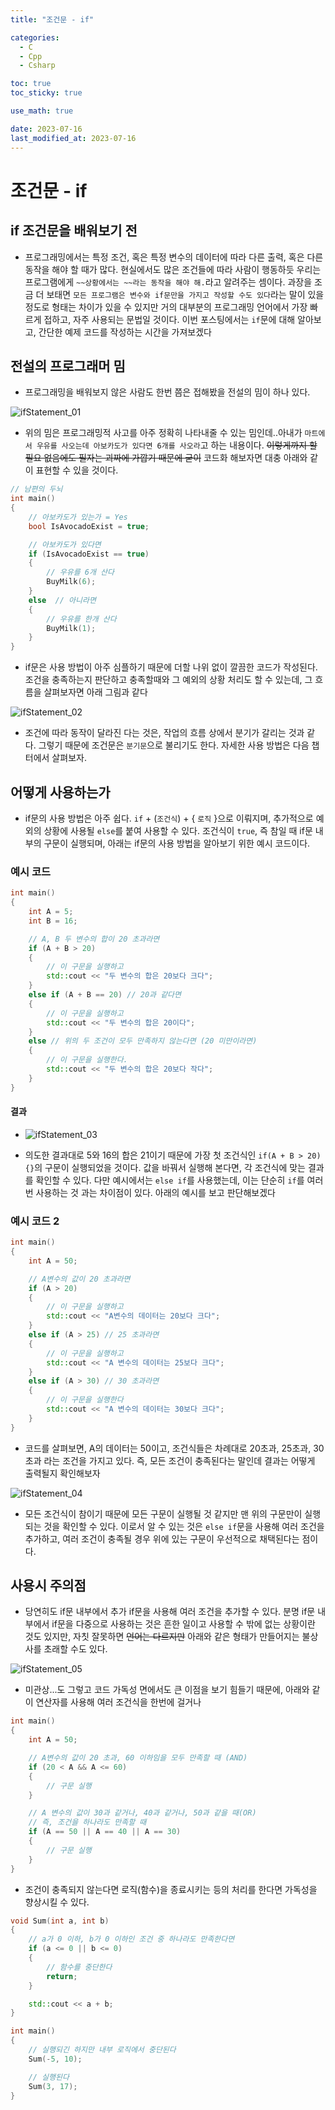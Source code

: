 ```yaml
---
title: "조건문 - if" 

categories:
  - C
  - Cpp
  - Csharp

toc: true
toc_sticky: true

use_math: true

date: 2023-07-16
last_modified_at: 2023-07-16
---
```


# 조건문 - if

## if 조건문을 배워보기 전
- 프로그래밍에서는 특정 조건, 혹은 특정 변수의 데이터에 따라 다른 출력, 혹은 다른 동작을 해야 할 때가 많다. 현실에서도 많은 조건들에 따라 사람이 행동하듯 우리는 프로그램에게 `~~상황에서는 ~~라는 동작을 해야 해.`라고 알려주는 셈이다. 과장을 조금 더 보태면 `모든 프로그램은 변수와 if문만을 가지고 작성할 수도 있다`라는 말이 있을 정도로 형태는 차이가 있을 수 있지만 거의 대부분의 프로그래밍 언어에서 가장 빠르게 접하고, 자주 사용되는 문법일 것이다. 이번 포스팅에서는 `if`문에 대해 알아보고, 간단한 예제 코드를 작성하는 시간을 가져보겠다

## 전설의 프로그래머 밈
- 프로그래밍을 배워보지 않은 사람도 한번 쯤은 접해봤을 전설의 밈이 하나 있다.

![ifStatement_01](/assets/image/ifStatement_01.png)

- 위의 밈은 프로그래밍적 사고를 아주 정확히 나타내줄 수 있는 밈인데..아내가 `마트에서 우유를 사오는데 아보카도가 있다면 6개를 사오라`고 하는 내용이다. ~~이렇게까지 할 필요 없음에도 필자는 괴짜에 가깝기 때문에 굳이~~ 코드화 해보자면 대충 아래와 같이 표현할 수 있을 것이다.

```cpp
// 남편의 두뇌
int main()
{
    // 아보카도가 있는가 = Yes
    bool IsAvocadoExist = true;

    // 아보카도가 있다면
    if (IsAvocadoExist == true)
    {
        // 우유를 6개 산다
        BuyMilk(6);
    }
    else  // 아니라면
    {
        // 우유를 한개 산다
        BuyMilk(1);
    }
}
```

- if문은 사용 방법이 아주 심플하기 때문에 더할 나위 없이 깔끔한 코드가 작성된다. 조건을 충족하는지 판단하고 충족할때와 그 예외의 상황 처리도 할 수 있는데, 그 흐름을 살펴보자면 아래 그림과 같다

![ifStatement_02](/assets/image/ifStatement_02.png)

- 조건에 따라 동작이 달라진 다는 것은, 작업의 흐름 상에서 분기가 갈리는 것과 같다. 그렇기 때문에 조건문은 `분기문`으로 불리기도 한다. 자세한 사용 방법은 다음 챕터에서 살펴보자.

## 어떻게 사용하는가
- if문의 사용 방법은 아주 쉽다. `if` + (`조건식`) + { `로직` }으로 이뤄지며, 추가적으로 예외의 상황에 사용될 `else`를 붙여 사용할 수 있다. 조건식이 `true`, 즉 참일 때 if문 내부의 구문이 실행되며, 아래는 if문의 사용 방법을 알아보기 위한 예시 코드이다.

### 예시 코드

```cpp
int main()
{
    int A = 5;
    int B = 16;

    // A, B 두 변수의 합이 20 초과라면
    if (A + B > 20)
    {
        // 이 구문을 실행하고
        std::cout << "두 변수의 합은 20보다 크다";
    }
    else if (A + B == 20) // 20과 같다면
    {
        // 이 구문을 실행하고
        std::cout << "두 변수의 합은 20이다";
    }
    else // 위의 두 조건이 모두 만족하지 않는다면 (20 미만이라면)
    {
        // 이 구문을 실행한다.
        std::cout << "두 변수의 합은 20보다 작다";
    }
}
```

#### 결과
- ![ifStatement_03](/assets/image/ifStatement_03.png)

- 의도한 결과대로 5와 16의 합은 21이기 때문에 가장 첫 조건식인 `if(A + B > 20) {}`의 구문이 실행되었을 것이다. 값을 바꿔서 실행해 본다면, 각 조건식에 맞는 결과를 확인할 수 있다. 다만 예시에서는 `else if`를 사용했는데, 이는 단순히 `if`를 여러번 사용하는 것 과는 차이점이 있다. 아래의 예시를 보고 판단해보겠다

### 예시 코드 2

```cpp
int main()
{
    int A = 50;

    // A변수의 값이 20 초과라면
    if (A > 20)
    {
        // 이 구문을 실행하고
        std::cout << "A변수의 데이터는 20보다 크다";
    }
    else if (A > 25) // 25 초과라면
    {
        // 이 구문을 실행하고
        std::cout << "A 변수의 데이터는 25보다 크다";
    }
    else if (A > 30) // 30 초과라면
    {
        // 이 구문을 실행한다
        std::cout << "A 변수의 데이터는 30보다 크다";
    }
}
```

- 코드를 살펴보면, A의 데이터는 50이고, 조건식들은 차례대로 20초과, 25초과, 30초과 라는 조건을 가지고 있다. 즉, 모든 조건이 충족된다는 말인데 결과는 어떻게 출력될지 확인해보자

![ifStatement_04](/assets/image/ifStatement_04.png)

- 모든 조건식이 참이기 때문에 모든 구문이 실행될 것 같지만 맨 위의 구문만이 실행되는 것을 확인할 수 있다. 이로서 알 수 있는 것은 `else if`문을 사용해 여러 조건을 추가하고, 여러 조건이 충족될 경우 위에 있는 구문이 우선적으로 채택된다는 점이다. 

## 사용시 주의점
- 당연히도 if문 내부에서 추가 if문을 사용해 여러 조건을 추가할 수 있다. 분명 if문 내부에서 if문을 다중으로 사용하는 것은 흔한 일이고 사용할 수 밖에 없는 상황이란 것도 있지만, 자칫 잘못하면 ~~언어는 다르지만~~ 아래와 같은 형태가 만들어지는 불상사를 초래할 수도 있다.
  
![ifStatement_05](/assets/image/ifStatement_05.png)

- 미관상...도 그렇고 코드 가독성 면에서도 큰 이점을 보기 힘들기 때문에, 아래와 같이 연산자를 사용해 여러 조건식을 한번에 걸거나

```cpp
int main()
{
	int A = 50;

	// A변수의 값이 20 초과, 60 이하임을 모두 만족할 때 (AND)
	if (20 < A && A <= 60)
	{
		// 구문 실행
	}

	// A 변수의 값이 30과 같거나, 40과 같거나, 50과 같을 때(OR)
	// 즉, 조건을 하나라도 만족할 때
	if (A == 50 || A == 40 || A == 30)
	{
		// 구문 실행
	}
}
```

- 조건이 충족되지 않는다면 로직(함수)을 종료시키는 등의 처리를 한다면 가독성을 향상시킬 수 있다.

```cpp
void Sum(int a, int b)
{
    // a가 0 이하, b가 0 이하인 조건 중 하나라도 만족한다면
    if (a <= 0 || b <= 0)
    {
        // 함수를 중단한다
        return;
    }

    std::cout << a + b;
}

int main()
{
    // 실행되긴 하지만 내부 로직에서 중단된다
    Sum(-5, 10); 

    // 실행된다
    Sum(3, 17); 
}
```
